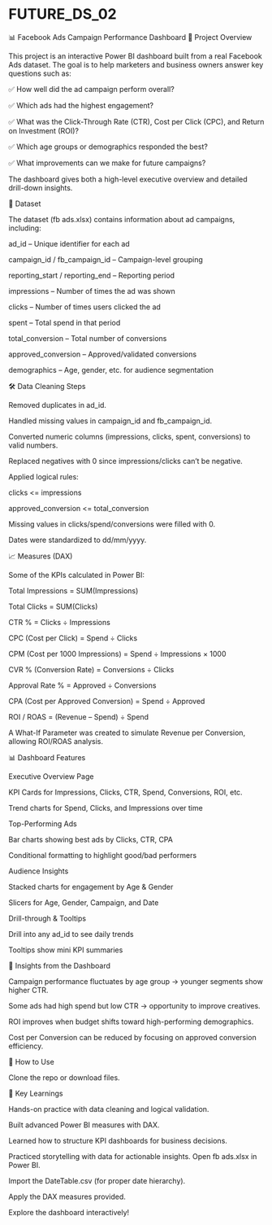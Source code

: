 # FUTURE_DS_02

📊 Facebook Ads Campaign Performance Dashboard
📝 Project Overview

This project is an interactive Power BI dashboard built from a real Facebook Ads dataset.
The goal is to help marketers and business owners answer key questions such as:

✅ How well did the ad campaign perform overall?

✅ Which ads had the highest engagement?

✅ What was the Click-Through Rate (CTR), Cost per Click (CPC), and Return on Investment (ROI)?

✅ Which age groups or demographics responded the best?

✅ What improvements can we make for future campaigns?

The dashboard gives both a high-level executive overview and detailed drill-down insights.

📂 Dataset

The dataset (fb ads.xlsx) contains information about ad campaigns, including:

ad_id – Unique identifier for each ad

campaign_id / fb_campaign_id – Campaign-level grouping

reporting_start / reporting_end – Reporting period

impressions – Number of times the ad was shown

clicks – Number of times users clicked the ad

spent – Total spend in that period

total_conversion – Total number of conversions

approved_conversion – Approved/validated conversions

demographics – Age, gender, etc. for audience segmentation

🛠 Data Cleaning Steps

Removed duplicates in ad_id.

Handled missing values in campaign_id and fb_campaign_id.

Converted numeric columns (impressions, clicks, spent, conversions) to valid numbers.

Replaced negatives with 0 since impressions/clicks can’t be negative.

Applied logical rules:

clicks <= impressions

approved_conversion <= total_conversion

Missing values in clicks/spend/conversions were filled with 0.

Dates were standardized to dd/mm/yyyy.

📈 Measures (DAX)

Some of the KPIs calculated in Power BI:

Total Impressions = SUM(Impressions)

Total Clicks = SUM(Clicks)

CTR % = Clicks ÷ Impressions

CPC (Cost per Click) = Spend ÷ Clicks

CPM (Cost per 1000 Impressions) = Spend ÷ Impressions × 1000

CVR % (Conversion Rate) = Conversions ÷ Clicks

Approval Rate % = Approved ÷ Conversions

CPA (Cost per Approved Conversion) = Spend ÷ Approved

ROI / ROAS = (Revenue – Spend) ÷ Spend

A What-If Parameter was created to simulate Revenue per Conversion, allowing ROI/ROAS analysis.

📊 Dashboard Features

Executive Overview Page

KPI Cards for Impressions, Clicks, CTR, Spend, Conversions, ROI, etc.

Trend charts for Spend, Clicks, and Impressions over time

Top-Performing Ads

Bar charts showing best ads by Clicks, CTR, CPA

Conditional formatting to highlight good/bad performers

Audience Insights

Stacked charts for engagement by Age & Gender

Slicers for Age, Gender, Campaign, and Date

Drill-through & Tooltips

Drill into any ad_id to see daily trends

Tooltips show mini KPI summaries

🚀 Insights from the Dashboard

Campaign performance fluctuates by age group → younger segments show higher CTR.

Some ads had high spend but low CTR → opportunity to improve creatives.

ROI improves when budget shifts toward high-performing demographics.

Cost per Conversion can be reduced by focusing on approved conversion efficiency.

📌 How to Use

Clone the repo or download files.

🎯 Key Learnings

Hands-on practice with data cleaning and logical validation.

Built advanced Power BI measures with DAX.

Learned how to structure KPI dashboards for business decisions.

Practiced storytelling with data for actionable insights.
Open fb ads.xlsx in Power BI.

Import the DateTable.csv (for proper date hierarchy).

Apply the DAX measures provided.

Explore the dashboard interactively!
